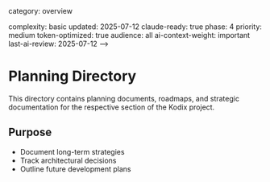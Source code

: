 <!-- AI-METADATA:
<!-- AI-CONTEXT-PRIORITY: always-include="false" summary-threshold="medium" -->category: overview
complexity: basic
updated: 2025-07-12
claude-ready: true
phase: 4
priority: medium
token-optimized: true
audience: all
ai-context-weight: important
last-ai-review: 2025-07-12
-->

# Planning Directory

This directory contains planning documents, roadmaps, and strategic documentation for the respective section of the Kodix project.

## Purpose
- Document long-term strategies
- Track architectural decisions
- Outline future development plans
